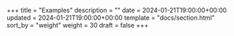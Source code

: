 +++
title = "Examples"
description = ""
date = 2024-01-21T19:00:00+00:00
updated = 2024-01-21T19:00:00+00:00
template = "docs/section.html"
sort_by = "weight"
weight = 30
draft = false
+++


